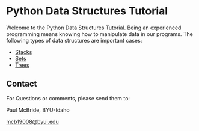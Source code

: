 # Python Data Structures Tutorial
Welcome to the Python Data Structures Tutorial. Being an experienced programming means knowing how to manipulate data in our programs. The following types of data structures are important cases:

* [Stacks](https://github.com/PaulMcB1234/CSE212_Final_Project_Paul_McBride/blob/main/1-Stacks.md)
* [Sets](https://github.com/PaulMcB1234/CSE212_Final_Project_Paul_McBride/blob/main/2-Sets.md)
* [Trees]()

## Contact
For Questions or comments, please send them to:

Paul McBride, BYU-Idaho

mcb19008@byui.edu
